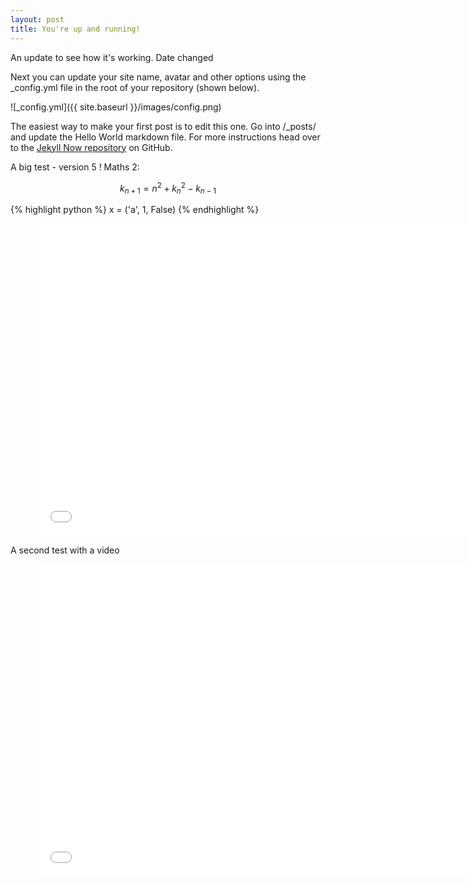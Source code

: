 ```yaml
---
layout: post
title: You're up and running!
---
```


An update to see how it's working. Date changed

<!-- Here is a doc to test how downloading works: [the file]({{ site.url }}/downloads/test2.pdf){:target="_blank"}. -->

Next you can update your site name, avatar and other options using the _config.yml file in the root of your repository (shown below).

![_config.yml]({{ site.baseurl }}/images/config.png)

The easiest way to make your first post is to edit this one. Go into /_posts/ and update the Hello World markdown file. For more instructions head over to the [Jekyll Now repository](https://github.com/barryclark/jekyll-now) on GitHub.

A big test - version 5 !
Maths 2: 

$$k_{n+1} = n^2 + k_n^2 - k_{n-1}$$

{% highlight python %}
x = ('a', 1, False)
{% endhighlight %}

<figure class="video_container">
  <iframe src="../downloads/graph_test1.html" frameborder="0" width="725" height="500"> </iframe>
</figure>

A second test with a video

<figure class="video_container">
  <iframe src="../downloads/Long_test_video.MP4" frameborder="0" width="725" height="500"> </iframe>
</figure>